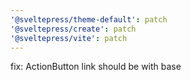 ```yaml
---
'@sveltepress/theme-default': patch
'@sveltepress/create': patch
'@sveltepress/vite': patch
---
```


fix: ActionButton link should be with base
